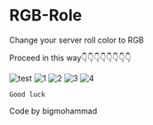 # RGB-Role
Change your server roll color to RGB


Proceed in this way👇👇👇👇👇👇👇👇

![test](https://github.com/bigmohammad-official/RGB-Role/assets/141378165/397f07be-793c-4a39-8a1f-df40b499f001)
![1](https://github.com/bigmohammad-official/RGB-Role/assets/141378165/1be7ed81-806d-4e1b-aabc-c83b328c901a)
![2](https://github.com/bigmohammad-official/RGB-Role/assets/141378165/3e854202-5eac-498c-b8bd-f946a1bb6076)
![3](https://github.com/bigmohammad-official/RGB-Role/assets/141378165/cbbf7211-d065-4237-837d-fa858f4af4f2)
![4](https://github.com/bigmohammad-official/RGB-Role/assets/141378165/bb842a2b-4e6c-45b1-8bf0-ddf65cd3ad5b)

```Good luck```

Code by bigmohammad
